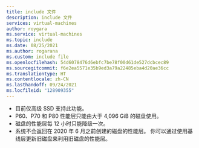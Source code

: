 ```yaml
---
title: include 文件
description: include 文件
services: virtual-machines
author: roygara
ms.service: virtual-machines
ms.topic: include
ms.date: 08/25/2021
ms.author: rogarana
ms.custom: include file
ms.openlocfilehash: 54d6078476d6ebfc7be78f00d61de527dcbcec89
ms.sourcegitcommit: f6e2ea5571e35b9ed3a79a22485eba4d20ae36cc
ms.translationtype: HT
ms.contentlocale: zh-CN
ms.lasthandoff: 09/24/2021
ms.locfileid: "128909355"
---
```

- 目前仅高级 SSD 支持此功能。
- P60、P70 和 P80 性能层只能由大于 4,096 GiB 的磁盘使用。
- 磁盘的性能层每 12 小时只能降级一次。
- 系统不会返回在 2020 年 6 月之前创建的磁盘的性能层。 你可以通过使用基线层更新旧磁盘来利用旧磁盘的性能层。
